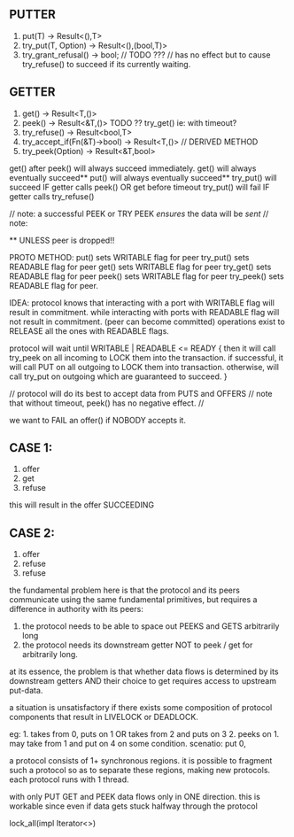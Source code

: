 ## PUTTER
1. put(T) -> Result<(),T>
2. try_put(T, Option<Duration>) -> Result<(),(bool,T)>
3. try_grant_refusal() -> bool; // TODO ??? 
	// has no effect but to cause try_refuse() to succeed if its currently waiting.

## GETTER
1. get() -> Result<T,()>
2. peek() -> Result<&T,()>
TODO ?? try_get() ie: with timeout?
3. try_refuse() -> Result<bool,T>
4. try_accept_if(Fn(&T)->bool) -> Result<T,()> // DERIVED METHOD
5. try_peek(Option<Duration>) -> Result<&T,bool>

get() after peek() will always succeed immediately.
get() will always eventually succeed**
put() will always eventually succeed**
try_put() will succeed IF getter calls peek() OR get before timeout
try_put() will fail IF getter calls try_refuse()

// note: a successful PEEK or TRY PEEK _ensures_ the data will be _sent_
// note: 

** UNLESS peer is dropped!!

PROTO METHOD:
put() sets WRITABLE flag for peer
try_put() sets READABLE flag for peer
get() sets WRITABLE flag for peer
try_get() sets READABLE flag for peer
peek() sets WRITABLE flag for peer
try_peek() sets READABLE flag for peer.

IDEA: protocol knows that interacting with a port with WRITABLE flag will result in commitment.
	while interacting with ports with READABLE flag will not result in commitment. (peer can become committed)
	operations exist to RELEASE all the ones with READABLE flags.


protocol will wait until WRITABLE | READABLE <= READY {
	then it will call try_peek on all incoming to LOCK them into the transaction.
	if successful, it will call PUT on all outgoing to LOCK them into transaction.
	otherwise, will call try_put on outgoing which are guaranteed to succeed. 
}


// protocol will do its best to accept data from PUTS and OFFERS
// note that without timeout, peek() has no negative effect.
// 


we want to FAIL an offer() if NOBODY accepts it.
## CASE 1:
1. offer
2. get
3. refuse

this will result in the offer SUCCEEDING
## CASE 2:
1. offer
2. refuse
3. refuse


the fundamental problem here is that the protocol and its peers communicate using the same 
fundamental primitives, but requires a difference in authority with its peers:
1. the protocol needs to be able to space out PEEKS and GETS arbitrarily long
2. the protocol needs its downstream getter NOT to peek / get for arbitrarily long.


at its essence, the problem is that whether data flows is determined by its downstream getters
AND their choice to get requires access to upstream put-data.

a situation is unsatisfactory if there exists some composition of protocol components
that result in LIVELOCK or DEADLOCK.

eg:
	1. takes from 0, puts on 1 OR takes from 2 and puts on 3
	2. peeks on 1. may take from 1 and put on 4 on some condition.
scenatio:
	put 0, 


a protocol consists of 1+ synchronous regions.
it is possible to fragment such a protocol so as to separate these regions, making new protocols.
each protocol runs with 1 thread.


with only PUT GET and PEEK
data flows only in ONE direction. this is workable since even if data gets stuck
halfway through the protocol


lock_all(impl Iterator<>)